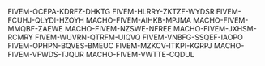 FIVEM-OCEPA-KDRFZ-DHKTG
FIVEM-HLRRY-ZKTZF-WYDSR
FIVEM-FCUHJ-QLYDI-HZOYH
MACHO-FIVEM-AIHKB-MPJMA
MACHO-FIVEM-MMQBF-ZAEWE
MACHO-FIVEM-NZSWE-NFREE
MACHO-FIVEM-JXHSM-RCMRY
FIVEM-WUVRN-QTRFM-UIQVQ
FIVEM-VNBFG-SSQEF-IAOPO
FIVEM-OPHPN-BQVES-BMEUC
FIVEM-MZKCV-ITKPI-KGRPJ
MACHO-FIVEM-VFWDS-TJQUR
MACHO-FIVEM-VWTTE-CQDUL
